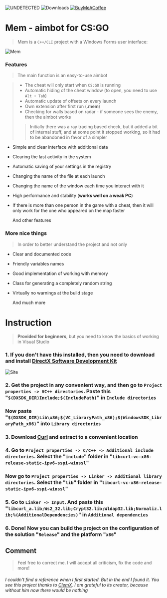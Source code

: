 ![UNDETECTED](https://img.shields.io/badge/UNDETECTED-5aca4f?style=for-the-badge)
![Downloads](https://img.shields.io/github/downloads/Aivaki/Mem/total?color=lightgray&style=for-the-badge)
[![BuyMeACoffee](https://img.shields.io/badge/Buy%20Me%20a%20Coffee-ffdd00?style=for-the-badge&logo=buy-me-a-coffee&logoColor=black)](https://www.buymeacoffee.com/ndxt)

# Mem - aimbot for CS:GO
> Mem is a `C++/CLI` project with a Windows Forms user interface:

![Mem](https://user-images.githubusercontent.com/58384167/169660067-b95f3630-bc38-444e-91f7-676fb4a124dd.png)

### Features
> The main function is an easy-to-use aimbot

> - The cheat will only start when `CS:GO` is running
> - Automatic hiding of the cheat window (to open, you need to use `Alt + Tab`)
> - Automatic update of offsets on every launch
> - Own extension after first run (**.mem**)
> - Checking for walls based on radar - if someone sees the enemy, then the aimbot works
>> Initially there was a ray tracing based check, but it   added a bit of internal stuff, and at some point it stopped working, so it had to be abandoned in favor of a simpler

- Simple and clear interface with additional data
- Clearing the last activity in the system
- Automatic saving of your settings in the registry
- Changing the name of the file at each launch
- Changing the name of the window each time you interact with it
- High performance and stability (**works well on a weak PC**)
- If there is more than one person in the game with a cheat, then it will only work for the one who appeared on the map faster

  And other features

### More nice things
> In order to better understand the project and not only

- Clear and documented code
- Friendly variables names
- Good implementation of working with memory
- Class for generating a completely random string
- Virtually no warnings at the build stage

  And much more 

# Instruction
> **Provided for beginners**, but you need to know the basics of working in Visual Studio

### **1.** If you don't have this installed, then you need to download and install [DirectX Software Development Kit](https://www.microsoft.com/en-us/download/details.aspx?id=6812)
![Site](https://user-images.githubusercontent.com/58384167/169665762-a241de83-89d1-4ee2-8d6c-6412e52bdd3e.png)

### **2.** Get the project in any convenient way, and then go to `Project properties -> VC++ directories`. Paste this "`$(DXSDK_DIR)Include;$(IncludePath)`" in `Include directories`
### Now paste "`$(DXSDK_DIR)Lib\x86;$(VC_LibraryPath_x86);$(WindowsSDK_LibraryPath_x86)`" into `Library directories`

### **3.** Download [Curl](https://drive.google.com/file/d/1DMKF4cnUGeL2gpnLWZIpI7UyxbFCyonk/view?usp=sharing) and extract to a convenient location

### **4.** Go to `Project properties -> C/C++ -> Additional include directories`. Select the "`include`" folder in "`libcurl-vc-x86-release-static-ipv6-sspi-winssl`"
### Now go to `Project properties -> Linker -> Additional library directories`. Select the "`lib`" folder in "`libcurl-vc-x86-release-static-ipv6-sspi-winssl`"

### **5.** Go to `Linker -> Input`. And paste this "`libcurl_a.lib;Ws2_32.lib;Crypt32.lib;Wldap32.lib;Normaliz.lib;%(AdditionalDependencies)`" in `Additional dependencies`

### **6.** Done! Now you can build the project on the configuration of the solution "`Release`" and the platform "`x86`"

## Comment
> Feel free to correct me. I will accept all criticism, fix the code and more!
###### I couldn't find a reference when I first started. But in the end I found it. You see this project thanks to [ClemX](https://github.com/clem45/ClemX). I am grateful to its creator, because without him now there would be nothing
